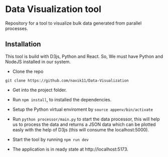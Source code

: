 # Data Visualization tool

Repository for a tool to visualize bulk data generated from parallel processes.

## Installation

This tool is build with D3js, Python and React. So, We must have Python and NodeJS installed in our system.

- Clone the repo 
```git
git clone https://github.com/navik11/Data-Visualization
```
- Get into the project folder.
- Run `npm install`, to installed the dependencies.
- Setup the Python virtual enviroment by `source appenv/bin/activate`
- Run `python processor/main.py` to start the data processor, this will help us to process the data and returns a JSON data which can be plotted easly with the help of D3js (this will consume the localhost:5000).
- Start the tool by running `npm run dev`

- The application is in ready state at http://localhost:5173.